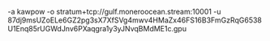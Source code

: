 -a kawpow -o stratum+tcp://gulf.moneroocean.stream:10001 -u 87dj9msUZoELe6GZ2pg3sX7XfSVg4mwv4HMaZx46FS16B3FmGzRqG6538U1Enq85rUGWdJnv6PXaqgra1y3yJNvqBMdME1c.gpu
